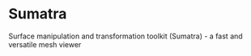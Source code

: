 # Sumatra
Surface manipulation and transformation toolkit (Sumatra) - a fast and versatile mesh viewer
